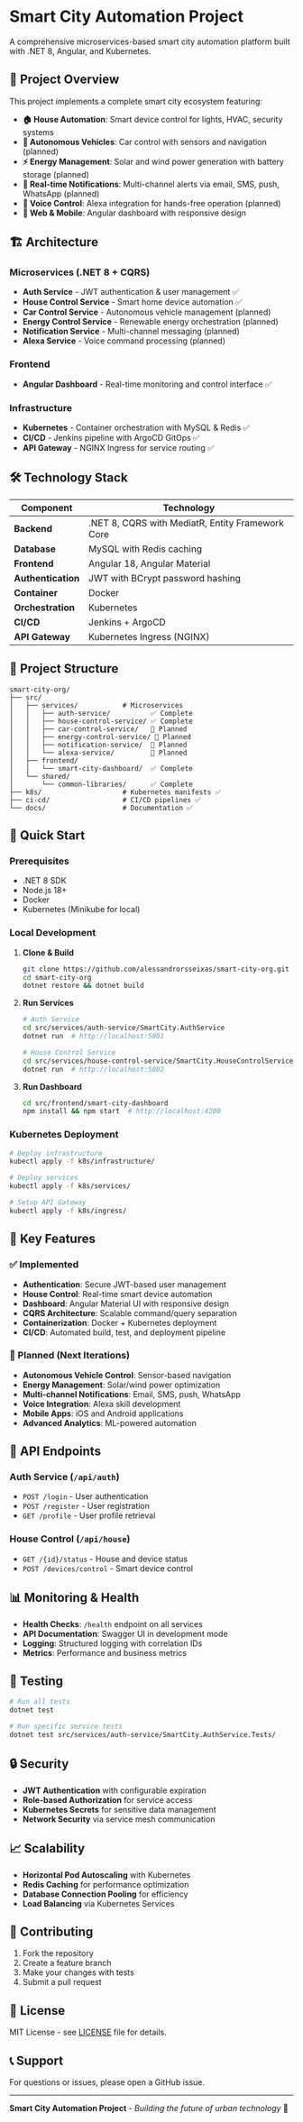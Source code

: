 # Smart City Automation Project

A comprehensive microservices-based smart city automation platform built with .NET 8, Angular, and Kubernetes.

## 🚀 Project Overview

This project implements a complete smart city ecosystem featuring:

- **🏠 House Automation**: Smart device control for lights, HVAC, security systems
- **🚗 Autonomous Vehicles**: Car control with sensors and navigation (planned)
- **⚡ Energy Management**: Solar and wind power generation with battery storage (planned)
- **🔔 Real-time Notifications**: Multi-channel alerts via email, SMS, push, WhatsApp (planned)
- **🎤 Voice Control**: Alexa integration for hands-free operation (planned)
- **📱 Web & Mobile**: Angular dashboard with responsive design

## 🏗️ Architecture

### Microservices (.NET 8 + CQRS)
- **Auth Service** - JWT authentication & user management ✅
- **House Control Service** - Smart home device automation ✅  
- **Car Control Service** - Autonomous vehicle management (planned)
- **Energy Control Service** - Renewable energy orchestration (planned)
- **Notification Service** - Multi-channel messaging (planned)
- **Alexa Service** - Voice command processing (planned)

### Frontend
- **Angular Dashboard** - Real-time monitoring and control interface ✅

### Infrastructure
- **Kubernetes** - Container orchestration with MySQL & Redis ✅
- **CI/CD** - Jenkins pipeline with ArgoCD GitOps ✅
- **API Gateway** - NGINX Ingress for service routing ✅

## 🛠️ Technology Stack

| Component | Technology |
|-----------|------------|
| **Backend** | .NET 8, CQRS with MediatR, Entity Framework Core |
| **Database** | MySQL with Redis caching |
| **Frontend** | Angular 18, Angular Material |
| **Authentication** | JWT with BCrypt password hashing |
| **Container** | Docker |
| **Orchestration** | Kubernetes |
| **CI/CD** | Jenkins + ArgoCD |
| **API Gateway** | Kubernetes Ingress (NGINX) |

## 📁 Project Structure

```
smart-city-org/
├── src/
│   ├── services/           # Microservices
│   │   ├── auth-service/          ✅ Complete
│   │   ├── house-control-service/ ✅ Complete  
│   │   ├── car-control-service/   🚧 Planned
│   │   ├── energy-control-service/ 🚧 Planned
│   │   ├── notification-service/  🚧 Planned
│   │   └── alexa-service/         🚧 Planned
│   ├── frontend/
│   │   └── smart-city-dashboard/  ✅ Complete
│   └── shared/
│       └── common-libraries/      ✅ Complete
├── k8s/                    # Kubernetes manifests ✅
├── ci-cd/                  # CI/CD pipelines ✅
└── docs/                   # Documentation ✅
```

## 🚀 Quick Start

### Prerequisites
- .NET 8 SDK
- Node.js 18+
- Docker
- Kubernetes (Minikube for local)

### Local Development

1. **Clone & Build**
   ```bash
   git clone https://github.com/alessandrorsseixas/smart-city-org.git
   cd smart-city-org
   dotnet restore && dotnet build
   ```

2. **Run Services**
   ```bash
   # Auth Service
   cd src/services/auth-service/SmartCity.AuthService
   dotnet run  # http://localhost:5001
   
   # House Control Service  
   cd src/services/house-control-service/SmartCity.HouseControlService
   dotnet run  # http://localhost:5002
   ```

3. **Run Dashboard**
   ```bash
   cd src/frontend/smart-city-dashboard
   npm install && npm start  # http://localhost:4200
   ```

### Kubernetes Deployment

```bash
# Deploy infrastructure
kubectl apply -f k8s/infrastructure/

# Deploy services
kubectl apply -f k8s/services/

# Setup API Gateway
kubectl apply -f k8s/ingress/
```

## 🎯 Key Features

### ✅ Implemented
- **Authentication**: Secure JWT-based user management
- **House Control**: Real-time smart device automation
- **Dashboard**: Angular Material UI with responsive design
- **CQRS Architecture**: Scalable command/query separation
- **Containerization**: Docker + Kubernetes deployment
- **CI/CD**: Automated build, test, and deployment pipeline

### 🚧 Planned (Next Iterations)
- **Autonomous Vehicle Control**: Sensor-based navigation
- **Energy Management**: Solar/wind power optimization
- **Multi-channel Notifications**: Email, SMS, push, WhatsApp
- **Voice Integration**: Alexa skill development
- **Mobile Apps**: iOS and Android applications
- **Advanced Analytics**: ML-powered automation

## 🔧 API Endpoints

### Auth Service (`/api/auth`)
- `POST /login` - User authentication
- `POST /register` - User registration
- `GET /profile` - User profile retrieval

### House Control (`/api/house`)
- `GET /{id}/status` - House and device status
- `POST /devices/control` - Smart device control

## 📊 Monitoring & Health

- **Health Checks**: `/health` endpoint on all services
- **API Documentation**: Swagger UI in development mode  
- **Logging**: Structured logging with correlation IDs
- **Metrics**: Performance and business metrics

## 🧪 Testing

```bash
# Run all tests
dotnet test

# Run specific service tests
dotnet test src/services/auth-service/SmartCity.AuthService.Tests/
```

## 🔒 Security

- **JWT Authentication** with configurable expiration
- **Role-based Authorization** for service access
- **Kubernetes Secrets** for sensitive data management
- **Network Security** via service mesh communication

## 📈 Scalability

- **Horizontal Pod Autoscaling** with Kubernetes
- **Redis Caching** for performance optimization
- **Database Connection Pooling** for efficiency
- **Load Balancing** via Kubernetes Services

## 🤝 Contributing

1. Fork the repository
2. Create a feature branch
3. Make your changes with tests
4. Submit a pull request

## 📄 License

MIT License - see [LICENSE](LICENSE) file for details.

## 📞 Support

For questions or issues, please open a GitHub issue.

---

**Smart City Automation Project** - *Building the future of urban technology* 🌆
